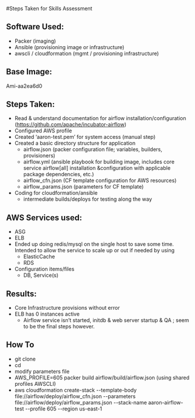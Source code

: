 #Steps Taken for Skills Assessment 


## Software Used: 
- Packer (imaging)
- Ansible (provisioning image or infrastructure)
- awscli / cloudformation (mgmt / provisioning infrastructure)


## Base Image: 
Ami-aa2ea6d0



## Steps Taken:
- Read & understand documentation for airflow installation/configuration (https://github.com/apache/incubator-airflow)
- Configured AWS profile
- Created ‘aaron-test.pem’ for system access (manual step)
- Created a basic directory structure for application
    - airflow.json (packer configuration file; variables, builders, provisioners)
    - airflow.yml (ansible playbook for building image, includes core service airflow[all] installation &configuration with applicable package dependencies, etc.)
    - airflow_cfn.json (CF template configuration for AWS resources)
    - airflow_params.json (parameters for CF template)
 - Coding for cloudformation/ansible
	- intermediate builds/deploys for testing along the way





## AWS Services used: 
- ASG
- ELB 
- Ended up doing redis/mysql on the single host to save some time. Intended to allow the service to scale up or out if needed by using
    - ElasticCache 
    - RDS 
- Configuration items/files
    - DB, Service(s)


## Results:
- Core Infrastructure provisions without error
- ELB has 0 instances active
    - Airflow service isn’t started, initdb & web server startup & QA ; seem to be the final steps however.


## How To
- git clone <repo>
- cd <repo>
- modify parameters file
- AWS_PROFILE=605 packer build airflow/build/airflow.json (using shared profiles AWSCLI)
- aws cloudformation create-stack --template-body file://airflow/deploy/airflow_cfn.json --parameters file://airflow/deploy/airflow_params.json --stack-name aaron-airflow-test --profile 605 --region us-east-1
